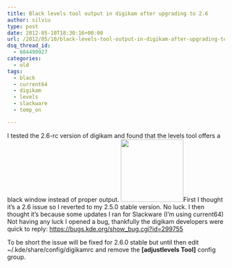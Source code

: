 ```yaml
---
title: Black levels tool output in digikam after upgrading to 2.6
author: silviu
type: post
date: 2012-05-10T18:30:16+00:00
url: /2012/05/10/black-levels-tool-output-in-digikam-after-upgrading-to-2-6/
dsq_thread_id:
  - 684490927
categories:
  - old
tags:
  - black
  - current64
  - digikam
  - levels
  - slackware
  - temp_on

---
```

I tested the 2.6-rc version of digikam and found that the levels tool offers a black window instead of proper output. [<img decoding="async" loading="lazy" class="alignleft size-thumbnail wp-image-2190" title="Digikam Levels" src="http://www.sgvulcan.com/wp-content/uploads/2012/05/digikam_levels-145x145.jpg" alt="" width="145" height="145" />][1]First I thought it&#8217;s a 2.6 issue so I reverted to my 2.5.0 stable version. No luck. I then thought it&#8217;s because some updates I ran for Slackware (I&#8217;m using current64) Not having any luck I opened a bug, thankfully the digikam developers were quick to reply: https://bugs.kde.org/show_bug.cgi?id=299755

To be short the issue will be fixed for 2.6.0 stable but until then edit ~/.kde/share/config/digikamrc and remove the **[adjustlevels Tool]** config group.

 [1]: http://blog.silviuvulcan.ro/wp-content/uploads/sites/2/2012/05/digikam_levels-e1336674836945.jpg